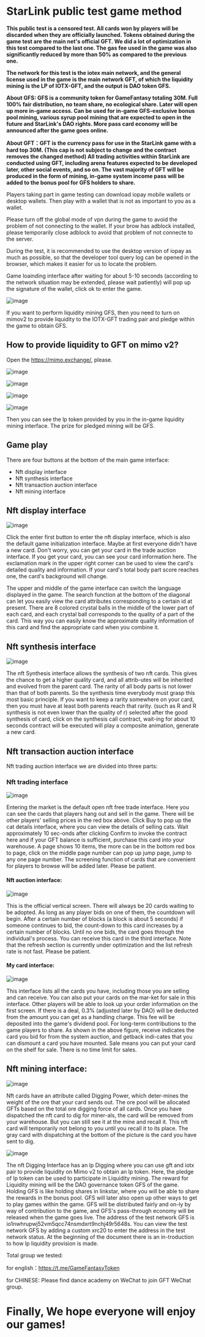 # StarLink public test game method

**This public test is a censored test. All cards won by players will be discarded when they are officially launched. Tokens obtained during the game test are the main net's official GFT. We did a lot of optimization in this test compared to the last one. The gas fee used in the game was also significantly reduced by more than 50% as compared to the previous one.**

**The network for this test is the iotex main network, and the general license used in the game is the main network GFT, of which the liquidity mining is the LP of IOTX-GFT, and the output is DAO token GFS.**

**About GFS: GFS is a community token for GameFantasy totaling 30M. Full 100% fair distribution, no team share, no ecological share. Later will open up more in-game access. Can be used for in-game GFS-exclusive bonus pool mining, various syrup pool mining that are expected to open in the future and StarLink's DAO rights. More pass card economy will be announced after the game goes online.**

**About GFT：GFT is the currency pass for use in the StarLink game with a hard top 30M. (This cap is not subject to change and the contract removes the changed method) All trading activities within StarLink are conducted using GFT, including arena features expected to be developed later, other social events, and so on. The vast majority of GFT will be produced in the form of mining, in-game system income pass will be added to the bonus pool for GFS holders to share.**

Players taking part in game testing can download iopay mobile wallets or desktop wallets. Then play with a wallet that is not as important to you as a wallet.

Please turn off the global mode of vpn during the game to avoid the problem of not connecting to the wallet. If your brow has adblock installed, please temporarily close adblock to avoid that problem of not connecte to the server.

During the test, it is recommended to use the desktop version of iopay as much as possible, so that the developer tool query log can be opened in the browser, which makes it easier for us to locate the problem.

Game loainding interface after waiting for about 5-10 seconds (according to the network situation may be extended, please wait patiently) will pop up the signature of the wallet, click ok to enter the game.

![image](https://github.com/GameFantasyDev/StarLinkBetaTest/blob/main/IMG/loading.png)

If you want to perform liquidity mining GFS, then you need to turn on mimov2 to provide liquidity to the IOTX-GFT trading pair and pledge within the game to obtain GFS.

## How to provide liquidity to GFT on mimo v2?

Open the https://mimo.exchange/, please.

![image](https://github.com/GameFantasyDev/StarLinkBetaTest/blob/main/IMG/lp1.png)

![image](https://github.com/GameFantasyDev/StarLinkBetaTest/blob/main/IMG/lp2.png)

![image](https://github.com/GameFantasyDev/StarLinkBetaTest/blob/main/IMG/lp3.png)

![image](https://github.com/GameFantasyDev/StarLinkBetaTest/blob/main/IMG/lp4.png)

Then you can see the lp token provided by you in the in-game liquidity mining interface. The prize for pledged mining will be GFS.

## Game play

There are four buttons at the bottom of the main game interface:

- Nft display interface
- Nft synthesis interface
- Nft transaction auction interface
- Nft mining interface

## Nft display interface

![image](https://github.com/GameFantasyDev/StarLinkBetaTest/blob/main/IMG/main.png)

Click the enter first button to enter the nft display interface, which is also the default game initialization interface. Maybe at first everyone didn't have a new card. Don't worry, you can get your card in the trade auction interface. If you get your card, you can see your card information here. The exclamation mark in the upper right corner can be used to view the card's detailed quality and information. If your card's total body part score reaches one, the card's background will change.

The upper and middle of the game interface can switch the language displayed in the game. The search function at the bottom of the diagonal can let you easily view the card attributes corresponding to a certain id at present. There are 8 colored crystal balls in the middle of the lower part of each card, and each crystal ball corresponds to the quality of a part of the card. This way you can easily know the approximate quality information of this card and find the appropriate card when you combine it.

## Nft synthesis interface

![image](https://github.com/GameFantasyDev/StarLinkBetaTest/blob/main/IMG/mix.png)

The nft Synthesis interface allows the synthesis of two nft cards. This gives the chance to get a higher quality card, and all attrib-utes will be inherited and evolved from the parent card. The rarity of all body parts is not lower than that of both parents. So the synthesis time everybody must grasp this most basic principle. If you want to keep a rarity somewhere on your card, then you must have at least both parents reach that rarity. (such as R and R synthesis is not even lower than the quality of r) selected after the good synthesis of card, click on the synthesis call contract, wait-ing for about 10 seconds contract will be executed will play a composite animation, generate a new card.

## Nft transaction auction interface

Nft trading auction interface we are divided into three parts:

### Nft trading interface

![image](https://github.com/GameFantasyDev/StarLinkBetaTest/blob/main/IMG/freedom.png)

Entering the market is the default open nft free trade interface. Here you can see the cards that players hang out and sell in the game. There will be other players' selling prices in the red box above. Click Buy to pop up the cat details interface, where you can view the details of selling cats. Wait approximately 10 sec-onds after clicking Confirm to invoke the contract here and if your GFT balance is sufficient, purchase this card into your warehouse. A page shows 10 items, the more can be in the bottom red box to page, click on the middle page number can pop up jump page, jump to any one page number. The screening function of cards that are convenient for players to browse will be added later. Please be patient.

#### Nft auction interface:

![image](https://github.com/GameFantasyDev/StarLinkBetaTest/blob/main/IMG/bid.png)

This is the official vertical screen. There will always be 20 cards waiting to be adopted. As long as any player bids on one of them, the countdown will begin. After a certain number of blocks (a block is about 5 seconds) if someone continues to bid, the count-down to this card increases by a certain number of blocks. Until no one bids, the card goes through the individual's process. You can receive this card in the third interface. Note that the refresh section is currently under optimization and the list refresh rate is not fast. Please be patient.

#### My card interface:

![image](https://github.com/GameFantasyDev/StarLinkBetaTest/blob/main/IMG/myshop.png)

This interface lists all the cards you have, including those you are selling and can receive. You can also put your cards on the mar-ket for sale in this interface. Other players will be able to look up your order information on the first screen. If there is a deal, 0.3% (adjusted later by DAO) will be deducted from the amount you can get as a handling charge. This fee will be deposited into the game's dividend pool. For long-term contributions to the game players to share. As shown in the above figure, receive indicates the card you bid for from the system auction, and getback indi-cates that you can dismount a card you have mounted. Sale means you can put your card on the shelf for sale. There is no time limit for sales.

## Nft mining interface:

![image](https://github.com/GameFantasyDev/StarLinkBetaTest/blob/main/IMG/mining.png)

Nft cards have an attribute called Digging Power, which deter-mines the weight of the ore that your card sends out. The ore pool will be allocated GFTs based on the total ore digging force of all cards. Once you have dispatched the nft card to dig for miner-als, the card will be removed from your warehouse. But you can still see it at the mine and recall it. This nft card will temporarily not belong to you until you recall it to its place. The gray card with dispatching at the bottom of the picture is the card you have sent to dig.

![image](https://github.com/GameFantasyDev/StarLinkBetaTest/blob/main/IMG/lpmining.png)

The nft Digging Interface has an lp Digging where you can use gft and iotx pair to provide liquidity on Mimo v2 to obtain an lp token. Here, the pledge of lp token can be used to participate in Liquidity mining. The reward for Liquidity mining will be the DAO governance token GFS of the game. Holding GFS is like holding shares in linkstar, where you will be able to share the rewards in the bonus pool. GFS will later also open up other ways to get to play games within the game. GFS will be distributed fairly and on-ly by way of contribution to the game, and GFS's pass-through economy will be released when the game goes live. The address of the test network GFS is io1nwhrupwj52vm5qcc74nsmdxrt9nchj49r5648s. You can view the test network GFS by adding a custom xrc20 to enter the address in the test network status. At the beginning of the document there is an in-troduction to how lp liquidity provision is made.

Total group we tested:

for english：https://t.me/GameFantasyToken

for CHINESE: Please find dance academy on WeChat to join GFT WeChat group.

# Finally, We hope everyone will enjoy our games!
